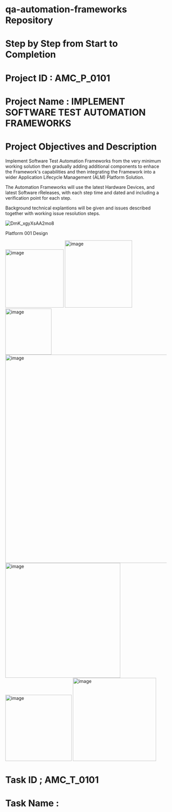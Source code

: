 # qa-automation-frameworks Repository

# Step by Step from Start to Completion

# Project ID : AMC_P_0101

# Project Name : IMPLEMENT SOFTWARE TEST AUTOMATION FRAMEWORKS

# Project Objectives and Description

Implement Software Test Automation Frameworks from the very minimum working solution then gradually adding additional components to enhace the Framework's capabilities and then integrating the Framework into a wider Application Lifecycle Management (ALM) Platform Solution.

The Automation Frameworks will use the latest Hardware Devices, and latest Software rReleases, with each step time and dated and including a verification point for each step.

Background technical explantions will be given and issues described together with working issue resolution steps.

![DmK_xgyXsAA2mo8](https://user-images.githubusercontent.com/110780148/183311602-23415e22-5201-4194-8dcc-dec7570d8a5b.jpeg)

Platform 001 Design

<img width="182" alt="image" src="https://user-images.githubusercontent.com/110780148/183312484-6b39c3ff-e724-4284-8671-f357e60ee599.png">

<img width="210" alt="image" src="https://user-images.githubusercontent.com/110780148/183312495-d2392bf9-d844-46ea-9763-32fa49eeb051.png">

<img width="144" alt="image" src="https://user-images.githubusercontent.com/110780148/183312508-c05a760d-def7-41d1-801b-3c08d9615532.png">

<img width="651" alt="image" src="https://user-images.githubusercontent.com/110780148/183312525-c5dbb20f-4bbf-4cf7-ba24-8796692b7780.png">

<img width="359" alt="image" src="https://user-images.githubusercontent.com/110780148/183312580-e0e21a55-8724-4386-9013-bd20c086b4c7.png">

<img width="207" alt="image" src="https://user-images.githubusercontent.com/110780148/183312611-1968b898-490e-4e2c-bbc6-8b72c3d9d481.png">

<img width="260" alt="image" src="https://user-images.githubusercontent.com/110780148/183312665-873cb2ba-aedb-453f-bc38-9c6d695d4c62.png">





# Task ID ; AMC_T_0101

# Task Name : 


